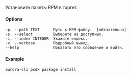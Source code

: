 Установите пакеты RPM в таргет.

#### Options

```shell
-p, --path TEXT      Путь к RPM-файлу.  [обязательно]
-s, --select         Выберите из доступных.
-i, --index INTEGER  Укажите индекс.
-v, --verbose        Подробный вывод.
--help               Показать это сообщение и выйти.
```

#### Example

```shell
aurora-cli psdk package install
```
